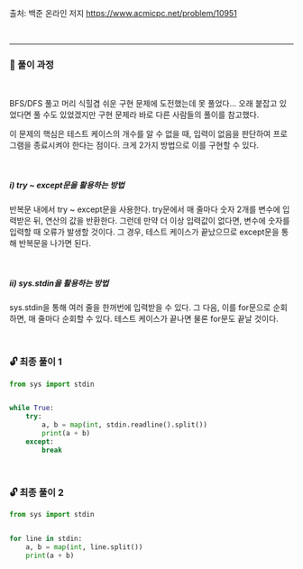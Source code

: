 출처: 백준 온라인 저지
https://www.acmicpc.net/problem/10951

<br>

___

### 🔑 풀이 과정

<br>

BFS/DFS 풀고 머리 식힐겸 쉬운 구현 문제에 도전했는데 못 풀었다... 오래 붙잡고 있었다면 풀 수도 있었겠지만 구현 문제라 바로 다른 사람들의 풀이를 참고했다.

이 문제의 핵심은 테스트 케이스의 개수를 알 수 없을 때, 입력이 없음을 판단하여 프로그램을 종료시켜야 한다는 점이다. 크게 2가지 방법으로 이를 구현할 수 있다.

<br>

##### i) try ~ except문을 활용하는 방법

반복문 내에서 try ~ except문을 사용한다. try문에서 매 줄마다 숫자 2개를 변수에 입력받은 뒤, 연산의 값을 반환한다. 그런데 만약 더 이상 입력값이 없다면, 변수에 숫자를 입력할 때 오류가 발생할 것이다. 그 경우, 테스트 케이스가 끝났으므로 except문을 통해 반복문을 나가면 된다.

<br>

##### ii) sys.stdin을 활용하는 방법

sys.stdin을 통해 여러 줄을 한꺼번에 입력받을 수 있다. 그 다음, 이를 for문으로 순회하면, 매 줄마다 순회할 수 있다. 테스트 케이스가 끝나면 물론 for문도 끝날 것이다.


<br>

### 🔓 최종 풀이 1

```python
from sys import stdin


while True:
    try:
        a, b = map(int, stdin.readline().split())
        print(a + b)
    except:
        break
```

<br>

### 🔓 최종 풀이 2

```python
from sys import stdin


for line in stdin:
    a, b = map(int, line.split())
    print(a + b)
```